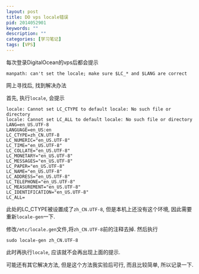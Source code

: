 ```yaml
---
layout: post
title: DO vps locale错误
pid: 2014052901
keywords: ""
description: ""
categories: [学习笔记]
tags: [VPS]
---
```


每次登录DigitalOcean的vps后都会提示

    manpath: can't set the locale; make sure $LC_* and $LANG are correct

网上寻找后, 找到解决办法

首先, 执行`locale`, 会提示

    locale: Cannot set LC_CTYPE to default locale: No such file or directory
    locale: Cannot set LC_ALL to default locale: No such file or directory
    LANG=en_US.UTF-8
    LANGUAGE=en_US:en
    LC_CTYPE=zh_CN.UTF-8
    LC_NUMERIC="en_US.UTF-8"
    LC_TIME="en_US.UTF-8"
    LC_COLLATE="en_US.UTF-8"
    LC_MONETARY="en_US.UTF-8"
    LC_MESSAGES="en_US.UTF-8"
    LC_PAPER="en_US.UTF-8"
    LC_NAME="en_US.UTF-8"
    LC_ADDRESS="en_US.UTF-8"
    LC_TELEPHONE="en_US.UTF-8"
    LC_MEASUREMENT="en_US.UTF-8"
    LC_IDENTIFICATION="en_US.UTF-8"
    LC_ALL=

此处的LC_CTYPE被设置成了`zh_CN.UTF-8`, 但是本机上还没有这个环境, 因此需要重新`locale-gen`一下.

修改`/etc/locale.gen`文件,将`zh_CN.UTF-8`前的注释去掉. 然后执行

    sudo locale-gen zh_CN.UTF-8

此时再执行`locale`, 应该就不会再出现上面的提示.

可能还有其它解决方法, 但是这个方法我实验后可行, 而且比较简单, 所以记录一下.
